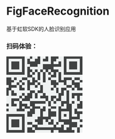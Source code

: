 # FigFaceRecognition
基于虹软SDK的人脸识别应用
### 扫码体验：
![扫码体验](https://github.com/fengfeilong0529/FigFaceRecognition/blob/master/download.png)
